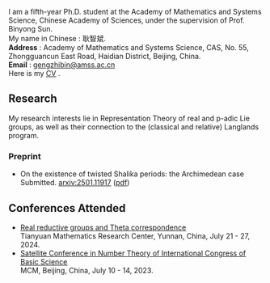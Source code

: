 I am a fifth-year Ph.D. student at the Academy of Mathematics and Systems Science, Chinese Academy of Sciences, under the supervision of Prof. Binyong Sun.  
My name in Chinese : 耿智斌.  
**Address** : Academy of Mathematics and Systems Science, CAS, No. 55, Zhongguancun East Road, Haidian District, Beijing, China.  
**Email** : gengzhibin@amss.ac.cn  
Here is my [<u>CV</u>](./CV241210.pdf) .

## Research
My research interests lie in Representation Theory of real and p-adic Lie groups, as well as their connection to the (classical and relative) Langlands program. 

### Preprint
- On the existence of twisted Shalika periods: the Archimedean case        
  Submitted. [<u>arxiv:2501.11917</u>](https://arxiv.org/abs/2501.11917) ([<u>pdf</u>](./Shalika_periods241231.pdf))

## Conferences Attended
- [<u>Real reductive groups and Theta correspondence</u>](http://tianyuan.amss.ac.cn/ztyt/info/2024/145230.html)         
  Tianyuan Mathematics Research Center, Yunnan, China, July 21 - 27, 2024.   
- [<u>Satellite Conference in Number Theory of International Congress of Basic Science</u>](https://satelliteconference2023.casconf.cn/)                 
  MCM, Beijing, China, July 10 - 14, 2023.  
